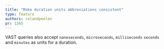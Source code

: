 ```yaml
---
title: "Make duration units abbreviations consistent"
type: feature
authors: rolandpeelen
pr: 1265
---
```


VAST queries also accept `nanoseconds`, `microseconds`, `milliseconds` `seconds`
and `minutes` as units for a duration.
